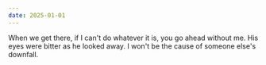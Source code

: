 ```yaml
---
date: 2025-01-01
---
```


When we get there, if I can't do whatever it is, you go ahead without me. His eyes were bitter as he looked away. I won't be the cause of someone else's downfall.